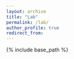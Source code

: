 ```yaml
---
layout: archive
title: "Lab"
permalink: /lab/
author_profile: true
redirect_from:
---
```


{% include base_path %}

